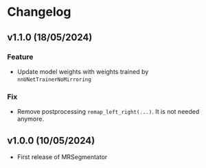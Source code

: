 # Changelog

<!--next-version-placeholder-->

## v1.1.0 (18/05/2024)

### Feature

- Update model weights with weights trained by `nnUNetTrainerNoMirroring`

### Fix

- Remove postprocessing `remap_left_right(...)`. It is not needed anymore.


## v1.0.0 (10/05/2024)

- First release of MRSegmentator